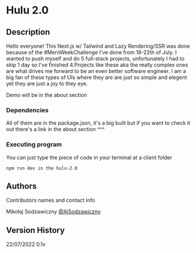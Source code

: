 # Hulu 2.0

## Description

Hello everyone! This Next.js w/ Tailwind and Lazy Rendering/SSR was done because of the #MernWeekChallenge I've done from 18-22th of July. I wanted to push myself and do 5 full-stack projects, unfortunately I had to skip 1 day so I've finished 4.Projects like these aka the really complex ones are what drives me forward to be an even better software engineer. I am a big fan of these types of UIs where they are are just so simple and elegent yet they are just a joy to they eye.

Demo will be in the about section

### Dependencies

All of them are in the package.json, it's a big built but if you want to check it out there's a link in the about section ^^^

### Executing program

You can just type the piece of code in your terminal at a client folder

```
npm run dev in the hulu-2.0
```

## Authors

Contributors names and contact info

Mikołaj Sodzawiczny
[@AjSodzawiczny](https://twitter.com/AjSodzawiczny)

## Version History

22/07/2022 0.1v
